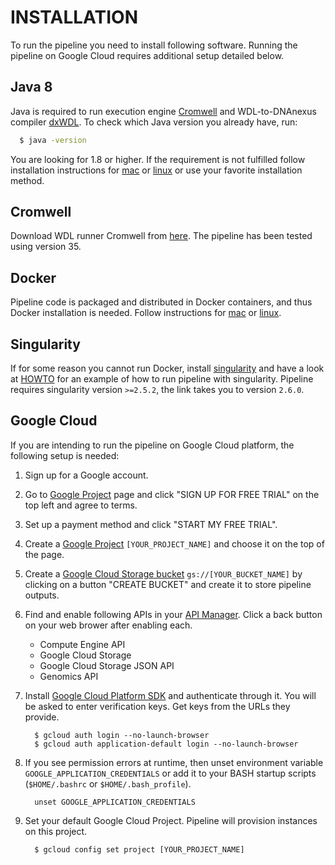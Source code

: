 # INSTALLATION

To run the pipeline you need to install following software. Running the pipeline on Google Cloud requires additional setup detailed below.

## Java 8

Java is required to run execution engine [Cromwell](https://software.broadinstitute.org/wdl/documentation/execution) and WDL-to-DNAnexus compiler [dxWDL](https://github.com/dnanexus/dxWDL).
To check which Java version you already have, run:
```bash
  $ java -version
```
You are looking for 1.8 or higher. If the requirement is not fulfilled follow installation instructions for [mac](https://java.com/en/download/help/mac_install.xml) or
[linux](http://openjdk.java.net/install/) or use your favorite installation method.

## Cromwell

Download WDL runner Cromwell from [here](https://github.com/broadinstitute/cromwell/releases). The pipeline has been tested using version 35.

## Docker

Pipeline code is packaged and distributed in Docker containers, and thus Docker installation is needed. 
Follow instructions for [mac](https://docs.docker.com/docker-for-mac/install/) or [linux](https://docs.docker.com/install/linux/docker-ce/ubuntu/#upgrade-docker-after-using-the-convenience-script).

## Singularity

If for some reason you cannot run Docker, install [singularity](https://www.sylabs.io/guides/2.6/user-guide/installation.html) and have a look at [HOWTO](howto.md#local-with-singularity) for an example of how to run pipeline with singularity. Pipeline requires singularity version `>=2.5.2`, the link takes you to version `2.6.0`.

## Google Cloud

If you are intending to run the pipeline on Google Cloud platform, the following setup is needed:

1. Sign up for a Google account.
2. Go to [Google Project](https://console.developers.google.com/project) page and click "SIGN UP FOR FREE TRIAL" on the top left and agree to terms.
3. Set up a payment method and click "START MY FREE TRIAL".
4. Create a [Google Project](https://console.developers.google.com/project) `[YOUR_PROJECT_NAME]` and choose it on the top of the page.
5. Create a [Google Cloud Storage bucket](https://console.cloud.google.com/storage/browser) `gs://[YOUR_BUCKET_NAME]` by clicking on a button "CREATE BUCKET" and create it to store pipeline outputs.
6. Find and enable following APIs in your [API Manager](https://console.developers.google.com/apis/library). Click a back button on your web brower after enabling each.
    * Compute Engine API
    * Google Cloud Storage
    * Google Cloud Storage JSON API
    * Genomics API

7. Install [Google Cloud Platform SDK](https://cloud.google.com/sdk/downloads) and authenticate through it. You will be asked to enter verification keys. Get keys from the URLs they provide.
    ```
      $ gcloud auth login --no-launch-browser
      $ gcloud auth application-default login --no-launch-browser
    ```

8. If you see permission errors at runtime, then unset environment variable `GOOGLE_APPLICATION_CREDENTIALS` or add it to your BASH startup scripts (`$HOME/.bashrc` or `$HOME/.bash_profile`).
    ```
      unset GOOGLE_APPLICATION_CREDENTIALS
    ```

9. Set your default Google Cloud Project. Pipeline will provision instances on this project.
    ```
      $ gcloud config set project [YOUR_PROJECT_NAME]
    ```
